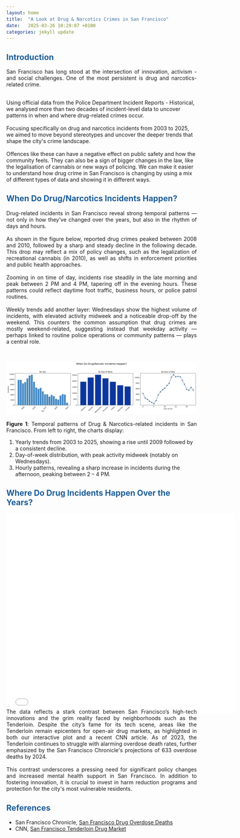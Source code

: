 ```yaml
---
layout: home
title:  "A Look at Drug & Narcotics Crimes in San Francisco"
date:   2025-03-26 10:29:07 +0100
categories: jekyll update
---
```

<h2 style="text-align: justify; font-weight: bold; color: #1c5d99;">Introduction</h2> 

<p style="text-align: justify;"> San Francisco has long stood at the intersection of innovation, activism - and social challenges. One of the most persistent is drug and narcotics-related crime.
<br>
<br>

Using official data from the Police Department Incident Reports - Historical, we analysed more than two decades of incident-level data to uncover patterns in when and where drug-related crimes occur. 
<br>
<br>
Focusing specifically on drug and narcotics incidents from 2003 to 2025, we aimed to move beyond stereotypes and uncover the deeper trends that shape the city's crime landscape. 
<br>
<br>
Offences like these can have a negative effect on public safety and how the community feels. They can also be a sign of bigger changes in the law, like the legalisation of cannabis or new ways of policing. We can make it easier to understand how drug crime in San Francisco is changing by using a mix of different types of data and showing it in different ways.</p>


<h2 style="font-weight: bold; color: #1c5d99;">When Do Drug/Narcotics Incidents Happen?</h2> 

<p style="text-align: justify;"> Drug-related incidents in San Francisco reveal strong temporal patterns — not only in how they’ve changed over the years, but also in the rhythm of days and hours. 
<br>
<br>
As shown in the figure below, reported drug crimes peaked between 2008 and 2010, followed by a sharp and steady decline in the following decade. This drop may reflect a mix of policy changes, such as the legalization of recreational cannabis (in 2010), as well as shifts in enforcement priorities and public health approaches. 
<br>
<br>
Zooming in on time of day, incidents rise steadily in the late morning and peak between 2 PM and 4 PM, tapering off in the evening hours. These patterns could reflect daytime foot traffic, business hours, or police patrol routines. 
<br>
<br>
Weekly trends add another layer: Wednesdays show the highest volume of incidents, with elevated activity midweek and a noticeable drop-off by the weekend. This counters the common assumption that drug crimes are mostly weekend-related, suggesting instead that weekday activity — perhaps linked to routine police operations or community patterns — plays a central role.</p> 

<br>

![Drug Incidents by Time](/images/3plots.jpeg)

<p style="text-align: justify;"> <b>Figure 1</b>: Temporal patterns of Drug & Narcotics-related incidents in San Francisco.
From left to right, the charts display: 

<ol>
<li>Yearly trends from 2003 to 2025, showing a rise until 2009 followed by a consistent decline.</li>

<li>Day-of-week distribution, with peak activity midweek (notably on Wednesdays).</li>

<li>Hourly patterns, revealing a sharp increase in incidents during the afternoon, peaking between 2 – 4 PM.</li>
</ol> </p> 

<h2 style="font-weight: bold; color: #1c5d99;">Where Do Drug Incidents Happen Over the Years?</h2> 

<iframe
    src="/district_filter.html"
    width="120%"
    height="530"
    style="
      border: none;
      margin: 0;
      padding: 0;
      display: block;
  "></iframe>
<p style="
  margin-top: -1em;
  padding: 0;
  text-align: justify;
">The data reflects a stark contrast between San Francisco’s high-tech innovations and the grim reality faced by neighborhoods such as the Tenderloin. Despite the city’s fame for its tech scene, areas like the Tenderloin remain epicenters for open-air drug markets, as highlighted in both our interactive plot and a recent CNN article. As of 2023, the Tenderloin continues to struggle with alarming overdose death rates, further emphasized by the San Francisco Chronicle's projections of 633 overdose deaths by 2024.
<br>
<br>
This contrast underscores a pressing need for significant policy changes and increased mental health support in San Francisco. In addition to fostering innovation, it is crucial to invest in harm reduction programs and protection for the city's most vulnerable residents.


</p>



<h2 style="font-weight: bold; color: #1c5d99;">References</h2>
<ul>
  <li>
    San Francisco Chronicle, 
    <a href="https://www.sfchronicle.com/projects/san-francisco-drug-overdose-deaths/" target="_blank" rel="noopener noreferrer">
      San Francisco Drug Overdose Deaths
    </a>
  </li>
  <li>
    CNN, 
    <a href="https://edition.cnn.com/2023/09/03/us/san-francisco-tenderloin-drug-market/index.html" target="_blank" rel="noopener noreferrer">
      San Francisco Tenderloin Drug Market
    </a>
  </li>
</ul>

[jekyll-docs]: https://jekyllrb.com/docs/home
[jekyll-gh]:   https://github.com/jekyll/jekyll
[jekyll-talk]: https://talk.jekyllrb.com/
